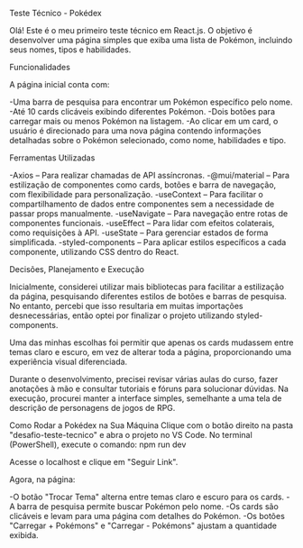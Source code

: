 Teste Técnico - Pokédex

Olá! Este é o meu primeiro teste técnico em React.js. O objetivo é desenvolver uma página simples que exiba uma lista de Pokémon, incluindo seus nomes, tipos e habilidades.

Funcionalidades

A página inicial conta com:

-Uma barra de pesquisa para encontrar um Pokémon específico pelo nome.
-Até 10 cards clicáveis exibindo diferentes Pokémon.
-Dois botões para carregar mais ou menos Pokémon na listagem.
-Ao clicar em um card, o usuário é direcionado para uma nova página contendo informações detalhadas sobre o Pokémon selecionado, como nome, habilidades e tipo.

Ferramentas Utilizadas

-Axios – Para realizar chamadas de API assíncronas.
-@mui/material – Para estilização de componentes como cards, botões e barra de navegação, com flexibilidade para personalização.
-useContext – Para facilitar o compartilhamento de dados entre componentes sem a necessidade de passar props manualmente.
-useNavigate – Para navegação entre rotas de componentes funcionais.
-useEffect – Para lidar com efeitos colaterais, como requisições à API.
-useState – Para gerenciar estados de forma simplificada.
-styled-components – Para aplicar estilos específicos a cada componente, utilizando CSS dentro do React.

Decisões, Planejamento e Execução

Inicialmente, considerei utilizar mais bibliotecas para facilitar a estilização da página, pesquisando diferentes estilos de botões e barras de pesquisa. No entanto, percebi que isso resultaria em muitas importações desnecessárias, então optei por finalizar o projeto utilizando styled-components.

Uma das minhas escolhas foi permitir que apenas os cards mudassem entre temas claro e escuro, em vez de alterar toda a página, proporcionando uma experiência visual diferenciada.

Durante o desenvolvimento, precisei revisar várias aulas do curso, fazer anotações à mão e consultar tutoriais e fóruns para solucionar dúvidas. Na execução, procurei manter a interface simples, semelhante a uma tela de descrição de personagens de jogos de RPG.


Como Rodar a Pokédex na Sua Máquina
Clique com o botão direito na pasta "desafio-teste-tecnico" e abra o projeto no VS Code.
No terminal (PowerShell), execute o comando:
npm run dev

Acesse o localhost e clique em "Seguir Link".

Agora, na página:

-O botão "Trocar Tema" alterna entre temas claro e escuro para os cards.
-A barra de pesquisa permite buscar Pokémon pelo nome.
-Os cards são clicáveis e levam para uma página com detalhes do Pokémon.
-Os botões "Carregar + Pokémons" e "Carregar - Pokémons" ajustam a quantidade exibida.

